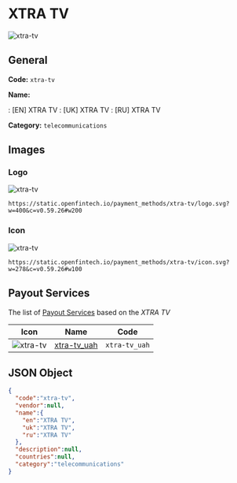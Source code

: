 
# XTRA TV 
![xtra-tv](https://static.openfintech.io/payment_methods/xtra-tv/logo.svg?w=400&c=v0.59.26#w200)  

## General 
**Code:** `xtra-tv` 
 
**Name:** 
 
:	[EN] XTRA TV 
:	[UK] XTRA TV 
:	[RU] XTRA TV 
 
**Category:** `telecommunications` 
 

## Images 

### Logo 
![xtra-tv](https://static.openfintech.io/payment_methods/xtra-tv/logo.svg?w=400&c=v0.59.26#w200)  

```
https://static.openfintech.io/payment_methods/xtra-tv/logo.svg?w=400&c=v0.59.26#w200
```  

### Icon 
![xtra-tv](https://static.openfintech.io/payment_methods/xtra-tv/icon.svg?w=278&c=v0.59.26#w100)  

```
https://static.openfintech.io/payment_methods/xtra-tv/icon.svg?w=278&c=v0.59.26#w100
```  

## Payout Services 
 
The list of [Payout Services](/payout-services/) based on the _XTRA TV_ 

|Icon|Name|Code| 
|:---:|:---:|:---:| 
|![xtra-tv](https://static.openfintech.io/payout_methods/xtra-tv/icon.png?w=278&c=v0.59.26#w40) |[xtra-tv_uah](/payout-services/xtra-tv_uah/)|`xtra-tv_uah`| 
 

## JSON Object 

```json
{
  "code":"xtra-tv",
  "vendor":null,
  "name":{
    "en":"XTRA TV",
    "uk":"XTRA TV",
    "ru":"XTRA TV"
  },
  "description":null,
  "countries":null,
  "category":"telecommunications"
}
```  

